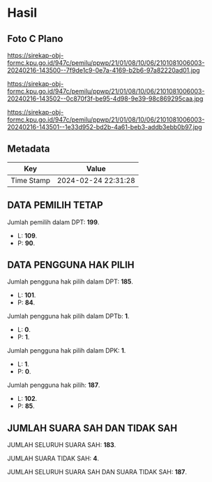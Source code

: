 # Hasil

## Foto C Plano

https://sirekap-obj-formc.kpu.go.id/947c/pemilu/ppwp/21/01/08/10/06/2101081006003-20240216-143500--7f9de1c9-0e7a-4169-b2b6-97a82220ad01.jpg

https://sirekap-obj-formc.kpu.go.id/947c/pemilu/ppwp/21/01/08/10/06/2101081006003-20240216-143502--0c870f3f-be95-4d98-9e39-98c869295caa.jpg

https://sirekap-obj-formc.kpu.go.id/947c/pemilu/ppwp/21/01/08/10/06/2101081006003-20240216-143501--1e33d952-bd2b-4a61-beb3-addb3ebb0b97.jpg


## Metadata

| Key        | Value               |
| ---------- | ------------------- |
| Time Stamp | 2024-02-24 22:31:28 |


## DATA PEMILIH TETAP

Jumlah pemilih dalam DPT: **199**.
 * L: **109**.
 * P: **90**.

## DATA PENGGUNA HAK PILIH

Jumlah pengguna hak pilih dalam DPT: **185**.
 * L: **101**.
 * P: **84**.

Jumlah pengguna hak pilih dalam DPTb: **1**.
 * L: **0**.
 * P: **1**.

Jumlah pengguna hak pilih dalam DPK: **1**.
 * L: **1**.
 * P: **0**.

Jumlah pengguna hak pilih: **187**.
 * L: **102**.
 * P: **85**.

## JUMLAH SUARA SAH DAN TIDAK SAH

JUMLAH SELURUH SUARA SAH: **183**.

JUMLAH SUARA TIDAK SAH: **4**.

JUMLAH SELURUH SUARA SAH DAN SUARA TIDAK SAH: **187**.


